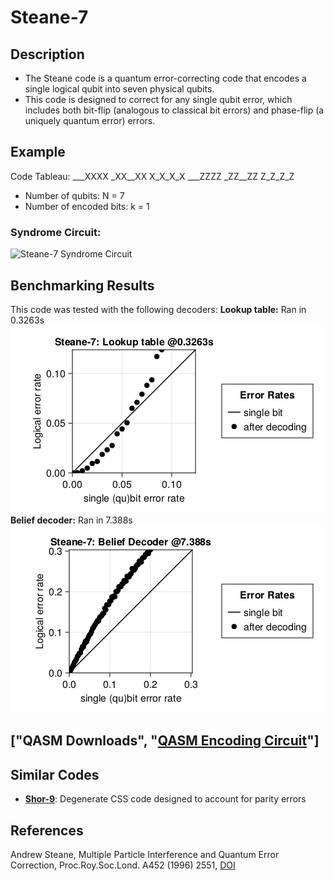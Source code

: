 # Steane-7

## Description
 - The Steane code is a quantum error-correcting code that encodes a single logical qubit into seven physical qubits.
 - This code is designed to correct for any single qubit error, which includes both bit-flip (analogous to classical bit errors) and phase-flip (a uniquely quantum error) errors.

## Example
Code Tableau:
___XXXX
_XX__XX
X_X_X_X
___ZZZZ
_ZZ__ZZ
Z_Z_Z_Z
- Number of qubits: N = 7
- Number of encoded bits: k = 1
### Syndrome Circuit:
![Steane-7 Syndrome Circuit](../../src/pages/images/codeplots/Steane-7-codeplot.png)

## Benchmarking Results
This code was tested with the following decoders:
**Lookup table:** Ran in 0.3263s
![Steane-7 Truth Table PP](images\performanceplots\Steane-7-lookuptable.png)
**Belief decoder:** Ran in 7.388s
![Steane-7 Belief Decoder PP](images\performanceplots\Steane-7-beliefa.png)

## 

## ["QASM Downloads", "[QASM Encoding Circuit](QASMDownloads\\Steane-7-encodingCircuit.qasm)"]

## Similar Codes 
- **[Shor-9](https://math.mit.edu/~shor/papers/good-codes.pdf)**: Degenerate CSS code designed to account for parity errors

## References
Andrew Steane, Multiple Particle Interference and Quantum Error Correction, Proc.Roy.Soc.Lond. A452 (1996) 2551, [DOI](https://doi.org/10.1098/rspa.1996.0136)
